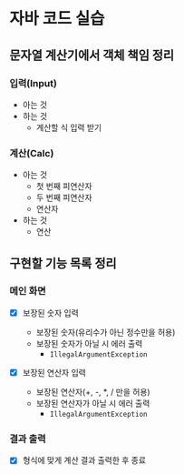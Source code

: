 # 자바 코드 실습
## 문자열 계산기에서 객체 책임 정리
### 입력(Input)
- 아는 것
- 하는 것
	- 계산할 식 입력 받기
	
### 계산(Calc)
- 아는 것
	- 첫 번째 피연산자
	- 두 번째 피연산자
	- 연산자
- 하는 것
	- 연산
	
## 구현할 기능 목록 정리
### 메인 화면
-[x] 보장된 숫자 입력
	- 보장된 숫자(유리수가 아닌 정수만을 허용)
	- 보장된 숫자가 아닐 시 에러 출력
		- ```IllegalArgumentException```
	
-[x] 보장된 연산자 입력
	- 보장된 연산자(+, -, *, / 만을 허용)
	- 보장된 연산자가 아닐 시 에러 출력
		- ```IllegalArgumentException```
	
### 결과 출력
-[x] 형식에 맞게 계산 결과 출력한 후 종료